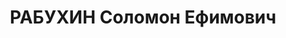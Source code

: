 ---
title: РАБУХИН Соломон Ефимович
description: 'Род. в 1904, Воронежская обл., г. Новохоперск, еврей. Проживал: г. Москва,
  Раушская наб., 4 - 97а. До мая 1937 нач.эксплуатации "Донбассводтреста", потом инж."Трансводстроя"

  Арестован УГБ НКВД МО 03.10.1937. Обв. по ст. 54-7, 8, 11 УК УССР. Приговор: ВК
  ВС СССР, 02.12.1937 – ВМН. Расстрелян 03.12.1937, г.Сталино.

  Реабилитирован ВК ВС СССР 11.02.1958'
---